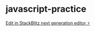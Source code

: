 # javascript-practice

[Edit in StackBlitz next generation editor ⚡️](https://stackblitz.com/~/github.com/Jeyabalan/javascript-practice)